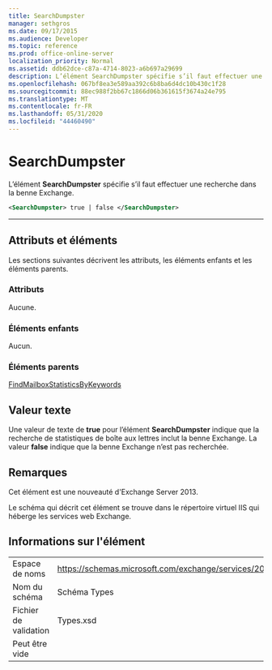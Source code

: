 ```yaml
---
title: SearchDumpster
manager: sethgros
ms.date: 09/17/2015
ms.audience: Developer
ms.topic: reference
ms.prod: office-online-server
localization_priority: Normal
ms.assetid: ddb62dce-c87a-4714-8023-a6b697a29699
description: L’élément SearchDumpster spécifie s’il faut effectuer une recherche dans la benne Exchange.
ms.openlocfilehash: 067bf8ea3e589aa392c6b8ba6d4dc10b430c1f28
ms.sourcegitcommit: 88ec988f2bb67c1866d06b361615f3674a24e795
ms.translationtype: MT
ms.contentlocale: fr-FR
ms.lasthandoff: 05/31/2020
ms.locfileid: "44460490"
---
```

# <a name="searchdumpster"></a>SearchDumpster

L’élément **SearchDumpster** spécifie s’il faut effectuer une recherche dans la benne Exchange. 
  
```XML
<SearchDumpster> true | false </SearchDumpster>
```

 ****
## <a name="attributes-and-elements"></a>Attributs et éléments

Les sections suivantes décrivent les attributs, les éléments enfants et les éléments parents.
  
### <a name="attributes"></a>Attributs

Aucune.
  
### <a name="child-elements"></a>Éléments enfants

Aucun.
  
### <a name="parent-elements"></a>Éléments parents

[FindMailboxStatisticsByKeywords](findmailboxstatisticsbykeywords.md)
  
## <a name="text-value"></a>Valeur texte

Une valeur de texte de **true** pour l’élément **SearchDumpster** indique que la recherche de statistiques de boîte aux lettres inclut la benne Exchange. La valeur **false** indique que la benne Exchange n’est pas recherchée. 
  
## <a name="remarks"></a>Remarques

Cet élément est une nouveauté d'Exchange Server 2013.
  
Le schéma qui décrit cet élément se trouve dans le répertoire virtuel IIS qui héberge les services web Exchange.
  
## <a name="element-information"></a>Informations sur l'élément

|||
|:-----|:-----|
|Espace de noms  <br/> |https://schemas.microsoft.com/exchange/services/2006/types  <br/> |
|Nom du schéma  <br/> |Schéma Types  <br/> |
|Fichier de validation  <br/> |Types.xsd  <br/> |
|Peut être vide  <br/> ||
   

